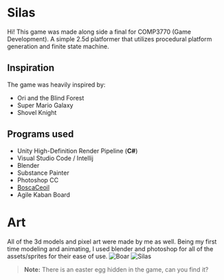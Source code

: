 # Silas

Hi! This game was made along side a final for COMP3770 (Game Development). 
A simple 2.5d platformer that utilizes procedural platform generation and finite state machine.


## Inspiration 

The game was heavily inspired by:
 - Ori and the Blind Forest
 - Super Mario Galaxy
 - Shovel Knight

## Programs used

 - Unity High-Definition Render Pipeline (**C#**)
 - Visual Studio Code / Intellij 
 - Blender 
 - Substance Painter
 - Photoshop CC
 - [BoscaCeoil](https://boscaceoil.net/)
 - Agile Kaban Board

# Art

All of the 3d models and pixel art were made by me as well.
Being my first time modeling and animating, I used blender and photoshop for all of the assets/sprites for their ease of use.
![Boar](https://photos.app.goo.gl/PmskjxCG5ev1gkKU6) 
![Silas](https://photos.app.goo.gl/QeKovo2z3vYjeeAG8)
> **Note:** There is an easter egg hidden in the game, can you find it?

